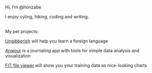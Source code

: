Hi, I’m @honzabe

I enjoy cyling, hiking, coding and writing.

\
My pet projects:

[Ungibberish](https://ungibberish.com/) will help you learn a foreign language

[Anajour](https://anajour.com/) is a journaling app with tools for simple data analysis and visualization

[FIT file viewer](https://anajour.com/fit-file-viewer) will show you your training data as nice-looking charts

<!---
honzabe/honzabe is a ✨ special ✨ repository because its `README.md` (this file) appears on your GitHub profile.
You can click the Preview link to take a look at your changes.
--->

